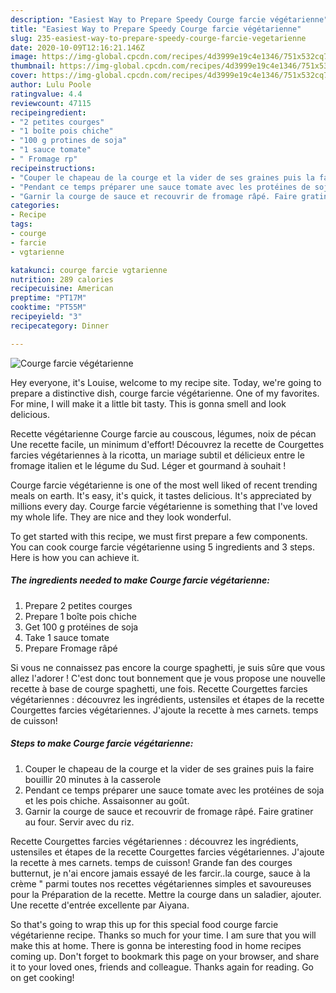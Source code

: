```yaml
---
description: "Easiest Way to Prepare Speedy Courge farcie végétarienne"
title: "Easiest Way to Prepare Speedy Courge farcie végétarienne"
slug: 235-easiest-way-to-prepare-speedy-courge-farcie-vegetarienne
date: 2020-10-09T12:16:21.146Z
image: https://img-global.cpcdn.com/recipes/4d3999e19c4e1346/751x532cq70/courge-farcie-vegetarienne-photo-principale-de-la-recette.jpg
thumbnail: https://img-global.cpcdn.com/recipes/4d3999e19c4e1346/751x532cq70/courge-farcie-vegetarienne-photo-principale-de-la-recette.jpg
cover: https://img-global.cpcdn.com/recipes/4d3999e19c4e1346/751x532cq70/courge-farcie-vegetarienne-photo-principale-de-la-recette.jpg
author: Lulu Poole
ratingvalue: 4.4
reviewcount: 47115
recipeingredient:
- "2 petites courges"
- "1 boîte pois chiche"
- "100 g protines de soja"
- "1 sauce tomate"
- " Fromage rp"
recipeinstructions:
- "Couper le chapeau de la courge et la vider de ses graines puis la faire bouillir 20 minutes à la casserole"
- "Pendant ce temps préparer une sauce tomate avec les protéines de soja et les pois chiche. Assaisonner au goût."
- "Garnir la courge de sauce et recouvrir de fromage râpé. Faire gratiner au four. Servir avec du riz."
categories:
- Recipe
tags:
- courge
- farcie
- vgtarienne

katakunci: courge farcie vgtarienne 
nutrition: 289 calories
recipecuisine: American
preptime: "PT17M"
cooktime: "PT55M"
recipeyield: "3"
recipecategory: Dinner

---
```



![Courge farcie végétarienne](https://img-global.cpcdn.com/recipes/4d3999e19c4e1346/751x532cq70/courge-farcie-vegetarienne-photo-principale-de-la-recette.jpg)

Hey everyone, it's Louise, welcome to my recipe site. Today, we're going to prepare a distinctive dish, courge farcie végétarienne. One of my favorites. For mine, I will make it a little bit tasty. This is gonna smell and look delicious.

Recette végétarienne Courge farcie au couscous, légumes, noix de pécan Une recette facile, un minimum d&#39;effort! Découvrez la recette de Courgettes farcies végétariennes à la ricotta, un mariage subtil et délicieux entre le fromage italien et le légume du Sud. Léger et gourmand à souhait !

Courge farcie végétarienne is one of the most well liked of recent trending meals on earth. It's easy, it's quick, it tastes delicious. It's appreciated by millions every day. Courge farcie végétarienne is something that I've loved my whole life. They are nice and they look wonderful.


To get started with this recipe, we must first prepare a few components. You can cook courge farcie végétarienne using 5 ingredients and 3 steps. Here is how you can achieve it.

<!--inarticleads1-->

##### The ingredients needed to make Courge farcie végétarienne:

1. Prepare 2 petites courges
1. Prepare 1 boîte pois chiche
1. Get 100 g protéines de soja
1. Take 1 sauce tomate
1. Prepare  Fromage râpé


Si vous ne connaissez pas encore la courge spaghetti, je suis sûre que vous allez l&#39;adorer ! C&#39;est donc tout bonnement que je vous propose une nouvelle recette à base de courge spaghetti, une fois. Recette Courgettes farcies végétariennes : découvrez les ingrédients, ustensiles et étapes de la recette Courgettes farcies végétariennes. J&#39;ajoute la recette à mes carnets. temps de cuisson! 

<!--inarticleads2-->

##### Steps to make Courge farcie végétarienne:

1. Couper le chapeau de la courge et la vider de ses graines puis la faire bouillir 20 minutes à la casserole
1. Pendant ce temps préparer une sauce tomate avec les protéines de soja et les pois chiche. Assaisonner au goût.
1. Garnir la courge de sauce et recouvrir de fromage râpé. Faire gratiner au four. Servir avec du riz.


Recette Courgettes farcies végétariennes : découvrez les ingrédients, ustensiles et étapes de la recette Courgettes farcies végétariennes. J&#39;ajoute la recette à mes carnets. temps de cuisson! Grande fan des courges butternut, je n&#39;ai encore jamais essayé de les farcir..la courge, sauce à la crème &#34; parmi toutes nos recettes végétariennes simples et savoureuses pour la Préparation de la recette. Mettre la courge dans un saladier, ajouter. Une recette d&#39;entrée excellente par Aiyana. 

So that's going to wrap this up for this special food courge farcie végétarienne recipe. Thanks so much for your time. I am sure that you will make this at home. There is gonna be interesting food in home recipes coming up. Don't forget to bookmark this page on your browser, and share it to your loved ones, friends and colleague. Thanks again for reading. Go on get cooking!
